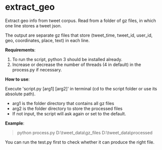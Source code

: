 # extract_geo
Extract geo info from tweet corpus. Read from a folder of gz files, in which one line stores a tweet json.

The output are separate gz files that store (tweet_time, tweet_id, user_id, geo, coordinates, place, text) in each line.

**Requirements**:
1. To run the script, python 3 should be installed already.
2. Increase or decrease the number of threads (4 in default) in the process.py if necessary.

**How to use**:

Execute 'script.py [arg1] [arg2]' in terminal (cd to the script folder or use its absolute path).
* arg1 is the folder directory that contains all gz files
* arg2 is the folder directory to store the processed files
* If not input, the script will ask again or set to the default.

**Example**:
>python process.py D:\tweet_data\gz_files D:\tweet_data\processed

You can run the test.py first to check whether it can produce the right file.

